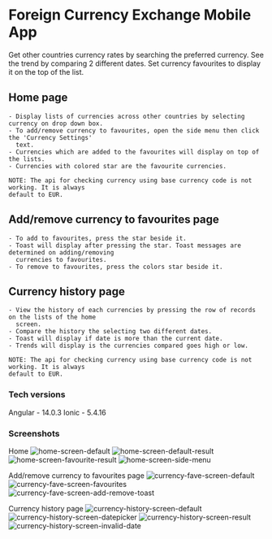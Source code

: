 # Foreign Currency Exchange Mobile App

Get other countries currency rates by searching the preferred currency. See the trend by comparing 2 different dates. Set currency favourites to display it on the top of the list.

## Home page
```
- Display lists of currencies across other countries by selecting currency on drop down box.
- To add/remove currency to favourites, open the side menu then click the 'Currency Settings' 
  text.
- Currencies which are added to the favourites will display on top of the lists.
- Currencies with colored star are the favourite currencies.

NOTE: The api for checking currency using base currency code is not working. It is always 
default to EUR.
```

## Add/remove currency to favourites page
```
- To add to favourites, press the star beside it.
- Toast will display after pressing the star. Toast messages are determined on adding/removing 
  currencies to favourites.
- To remove to favourites, press the colors star beside it.
```

## Currency history page
```
- View the history of each currencies by pressing the row of records on the lists of the home 
  screen.
- Compare the history the selecting two different dates.
- Toast will display if date is more than the current date.
- Trends will display is the currencies compared goes high or low.

NOTE: The api for checking currency using base currency code is not working. It is always 
default to EUR.
```

### Tech versions
Angular - 14.0.3
Ionic - 5.4.16


### Screenshots
Home
![home-screen-default](https://user-images.githubusercontent.com/38643041/177036075-e1ac5b4e-ecc8-42da-8371-77efe32d6d1e.PNG)
![home-screen-default-result](https://user-images.githubusercontent.com/38643041/177036083-4322f918-50a3-47fa-b2fd-b2f6c308c81d.PNG)
![home-screen-favourite-result](https://user-images.githubusercontent.com/38643041/177036085-f3e7cb90-d0b1-4923-9aa6-1520cdcbc7e2.PNG)
![home-screen-side-menu](https://user-images.githubusercontent.com/38643041/177036088-d9ceb5c0-5a99-4b3a-af77-69a036f1a0b5.PNG)

Add/remove currency to favourites page
![currency-fave-screen-default](https://user-images.githubusercontent.com/38643041/177036115-0e11a7c5-af37-41aa-ba85-e173284e9e18.PNG)
![currency-fave-screen-favourites](https://user-images.githubusercontent.com/38643041/177036121-46bd8286-a90c-46f7-8ce3-391af2f2de6e.PNG)
![currency-fave-screen-add-remove-toast](https://user-images.githubusercontent.com/38643041/177036133-91095e90-12fa-4b6a-be93-d7b60bb1acb3.PNG)

Currency history page
![currency-history-screen-default](https://user-images.githubusercontent.com/38643041/177036136-91286ff5-bca3-48f9-9d9e-a44a5437eaca.PNG)
![currency-history-screen-datepicker](https://user-images.githubusercontent.com/38643041/177036144-29a6e701-7a47-4b54-9183-6e2809137061.PNG)
![currency-history-screen-result](https://user-images.githubusercontent.com/38643041/177036151-a771a014-bfc3-42f7-9d72-b9a5f3f78c81.PNG)
![currency-history-screen-invalid-date](https://user-images.githubusercontent.com/38643041/177036181-2f648b03-c3fb-4ec2-b783-9a3dc7433756.PNG)
